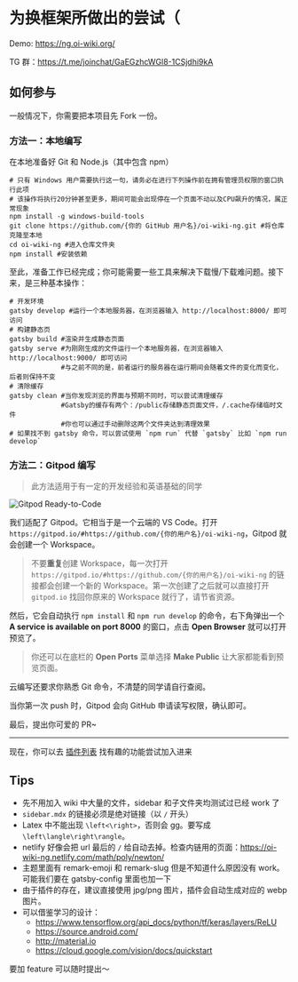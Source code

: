 # 为换框架所做出的尝试（

Demo: https://ng.oi-wiki.org/

TG 群：https://t.me/joinchat/GaEGzhcWGl8-1CSjdhi9kA

## 如何参与

一般情况下，你需要把本项目先 Fork 一份。

### 方法一：本地编写

在本地准备好 Git 和 Node.js（其中包含 npm）

```shell
# 只有 Windows 用户需要执行这一句，请务必在进行下列操作前在拥有管理员权限的窗口执行此项
# 该操作将执行20分钟甚至更多，期间可能会出现停在一个页面不动以及CPU飙升的情况，属正常现象
npm install -g windows-build-tools
git clone https://github.com/{你的 GitHub 用户名}/oi-wiki-ng.git #将仓库克隆至本地
cd oi-wiki-ng #进入仓库文件夹
npm install #安装依赖
```

至此，准备工作已经完成；你可能需要一些工具来解决下载慢/下载难问题。接下来，是三种基本操作：

```shell
# 开发环境
gatsby develop #运行一个本地服务器，在浏览器输入 http://localhost:8000/ 即可访问
# 构建静态页
gatsby build #渲染并生成静态页面
gatsby serve #为刚刚生成的文件运行一个本地服务器，在浏览器输入 http://localhost:9000/ 即可访问
             #与之前不同的是，前者运行的服务器在运行期间会随着文件的变化而变化，后者则保持不变
# 清除缓存
gatsby clean #当你发现浏览的界面与预期不同时，可以尝试清理缓存
             #Gatsby的缓存有两个：/public存储静态页面文件，/.cache存储临时文件
             #你也可以通过手动删除这两个文件夹达到清理效果
# 如果找不到 gatsby 命令，可以尝试使用 `npm run` 代替 `gatsby` 比如 `npm run develop`
```

### 方法二：Gitpod 编写

> 此方法适用于有一定的开发经验和英语基础的同学

![Gitpod Ready-to-Code](https://img.shields.io/badge/Gitpod-Ready--to--Code-blue?logo=gitpod)

我们适配了 Gitpod。它相当于是一个云端的 VS Code。打开 `https://gitpod.io/#https://github.com/{你的用户名}/oi-wiki-ng`，Gitpod 就会创建一个 Workspace。

> 不要**重复**创建 Workspace，每一次打开 `https://gitpod.io/#https://github.com/{你的用户名}/oi-wiki-ng` 的链接都会创建一个新的 Workspace。第一次创建了之后就可以直接打开 `gitpod.io` 找回你原来的 Workspace 就行了，请节省资源。

然后，它会自动执行 `npm install` 和 `npm run develop` 的命令，右下角弹出一个 **A service is available on port 8000** 的窗口，点击 **Open Browser** 就可以打开预览了。

> 你还可以在底栏的 **Open Ports** 菜单选择 **Make Public** 让大家都能看到预览页面。

云编写还要求你熟悉 Git 命令，不清楚的同学请自行查阅。

当你第一次 push 时，Gitpod 会向 GitHub 申请读写权限，确认即可。

最后，提出你可爱的 PR~

------

现在，你可以去 [插件列表](https://www.gatsbyjs.org/plugins/) 找有趣的功能尝试加入进来

## Tips

- 先不用加入 wiki 中大量的文件，sidebar 和子文件夹均测试过已经 work 了
- `sidebar.mdx` 的链接必须是绝对链接（以 `/` 开头）
- Latex 中不能出现 `\left<\right>`，否则会 gg。要写成`\left\langle\right\rangle`。
- netlify 好像会把 url 最后的 `/` 给自动去掉。检查内链用的页面：https://oi-wiki-ng.netlify.com/math/poly/newton/
- 主题里面有 remark-emoji 和 remark-slug 但是不知道什么原因没有 work。可能我们要在 gatsby-config 里面也加一下
- 由于插件的存在，建议直接使用 jpg/png 图片，插件会自动生成对应的 webp 图片。
- 可以借鉴学习的设计：
  - https://www.tensorflow.org/api_docs/python/tf/keras/layers/ReLU
  - https://source.android.com/
  - http://material.io
  - https://cloud.google.com/vision/docs/quickstart

要加 feature 可以随时提出～
